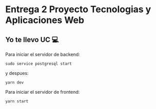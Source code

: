 # Entrega 2 Proyecto Tecnologias y Aplicaciones Web

## Yo te llevo UC :computer:


Para iniciar el servidor de backend:

    sudo service postgresql start

y despues:

    yarn dev

Para iniciar el servidor de frontend:

    yarn start
    